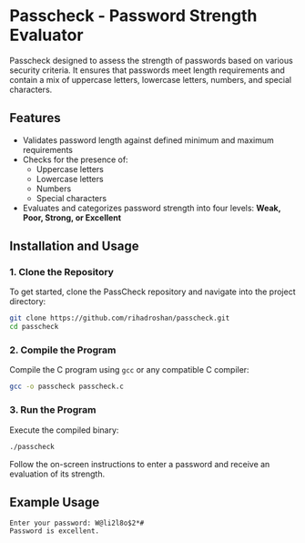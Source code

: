 # Passcheck - Password Strength Evaluator  

Passcheck designed to assess the strength of passwords based on various security criteria. It ensures that passwords meet length requirements and contain a mix of uppercase letters, lowercase letters, numbers, and special characters.  

## Features  

- Validates password length against defined minimum and maximum requirements  
- Checks for the presence of:  
  - Uppercase letters  
  - Lowercase letters  
  - Numbers  
  - Special characters  
- Evaluates and categorizes password strength into four levels: **Weak, Poor, Strong, or Excellent**  

## Installation and Usage  

### 1. Clone the Repository  

To get started, clone the PassCheck repository and navigate into the project directory:  

```bash
git clone https://github.com/rihadroshan/passcheck.git
cd passcheck
```

### 2. Compile the Program  

Compile the C program using `gcc` or any compatible C compiler:  

```bash
gcc -o passcheck passcheck.c
```

### 3. Run the Program  

Execute the compiled binary:  

```bash
./passcheck
```

Follow the on-screen instructions to enter a password and receive an evaluation of its strength.  

## Example Usage  

```
Enter your password: W@li2l8o$2*#
Password is excellent.
```
